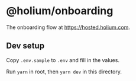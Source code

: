 # @holium/onboarding

The onboarding flow at https://hosted.holium.com.

## Dev setup

Copy `.env.sample` to `.env` and fill in the values.

Run `yarn` in root, then `yarn dev` in this directory.
